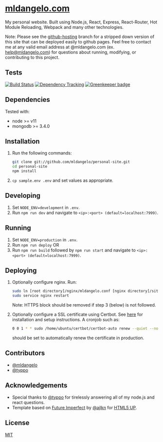 # [mldangelo.com](http://mldangelo.com)

My personal website. Built using Node.js, React, Express, React-Router, Hot Module Reloading, Webpack and many other technologies.

Note: Please see the [github-hosting](https://github.com/mldangelo/personal-site/tree/github-hosting) branch for a stripped down version of this site that can be deployed easily to github pages. Feel free to contact me at any valid email address at @mldangelo.com (ex. help@mldangelo.com) for questions about running, modifying, or contributing to this project.

## Tests

[![Build Status](https://travis-ci.org/mldangelo/personal-site.svg?branch=master)](https://travis-ci.org/mldangelo/personal-site)
[![Dependency Tracking](https://david-dm.org/mldangelo/personal-site.svg)](https://david-dm.org/)
[![Greenkeeper badge](https://badges.greenkeeper.io/mldangelo/personal-site.svg)](https://greenkeeper.io/)

## Dependencies

Tested with:

* node >= v11
* mongodb >= 3.4.0

## Installation

1. Run the following commands:

    ```bash
    git clone git://github.com/mldangelo/personal-site.git
    cd personal-site
    npm install
    ```

2. ```cp sample.env .env``` and set values as appropriate.

## Developing

1. Set `NODE_ENV=development` in `.env`.
2. Run `npm run dev` and navigate to `<ip>:<port> (default=localhost:7999)`.

## Running

1. Set `NODE_ENV=production` in `.env`.
2. Run `npm run deploy` OR  
3. Run `npm run build` followed by `npm run start` and navigate to `<ip>:<port> (default=localhost:7999)`.

## Deploying

1. Optionally configure nginx. Run:

    ```bash
    sudo ln [root directory]/nginx/mldangelo.conf [nginx directory]/sites-enabled/personal-site.conf
    sudo service nginx restart
    ```
  
    Note: HTTPS block should be removed if step 3 (below) is not followed.

2. Optionally configure a SSL certificate using Certbot. See [here](https://certbot.eff.org/#ubuntutrusty-nginx)
for installation and setup instructions. A cronjob such as:

    ```bash
    0 0 1 * * sudo /home/ubuntu/certbot/certbot-auto renew --quiet --no-self-upgrade
    ```

    should be set to automatically renew the certificate in production.

## Contributors

* [@mldangelo](https://github.com/mldangelo)
* [@typpo](https://github.com/typpo)

## Acknowledgements

* Special thanks to [@typpo](https://github.com/typpo) for tirelessly answering all of my node.js and react questions.
* Template based on [Future Imperfect](https://html5up.net/future-imperfect) by [@ajlkn](https://github.com/ajlkn) for [HTML5 UP](html5up.net).

## License

[MIT](https://github.com/mldangelo/personal-site/blob/master/LICENSE)
